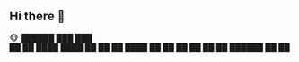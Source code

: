 ## Hi there 👋
🐵
██████     ███    ███  
██    ██   ████  ████
██    ██   ██ ████ ██
██    ██   ██  ██  ██
██████     ██      ██
<!--
**DucM0nstr/DucM0nstr** is a ✨ _special_ ✨ repository because its `README.md` (this file) appears on your GitHub profile.

Here are some ideas to get you started:

- 🔭 I’m currently working on ...
- 🌱 I’m currently learning ...
- 👯 I’m looking to collaborate on ...
- 🤔 I’m looking for help with ...
- 💬 Ask me about ...
- 📫 How to reach me: ...
- 😄 Pronouns: ...
- ⚡ Fun fact: ...
-->
